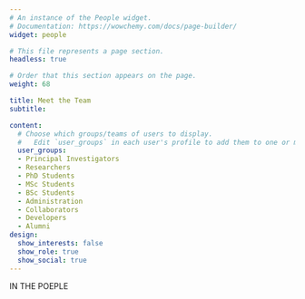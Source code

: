 ```yaml
---
# An instance of the People widget.
# Documentation: https://wowchemy.com/docs/page-builder/
widget: people

# This file represents a page section.
headless: true

# Order that this section appears on the page.
weight: 68

title: Meet the Team
subtitle:

content:
  # Choose which groups/teams of users to display.
  #   Edit `user_groups` in each user's profile to add them to one or more of these groups.
  user_groups:
  - Principal Investigators
  - Researchers
  - PhD Students
  - MSc Students
  - BSc Students
  - Administration
  - Collaborators
  - Developers
  - Alumni
design:
  show_interests: false
  show_role: true
  show_social: true
---
```


IN THE POEPLE